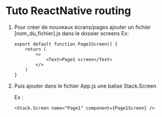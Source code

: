 # Tuto ReactNative routing

1.  Pour créer de nouveaux écrans/pages ajouter un fichier [nom_du_fichier].js dans le dossier screens
    Ex:

        export default function Page1Screen() {
            return (
                <>
                    <Text>Page1 screen</Text>
                </>
            )
        }

2.  Puis ajouter dans le fichier App.js une balise Stack.Screen

    Ex :

        <Stack.Screen name="Page1" component={Page1Screen} />
